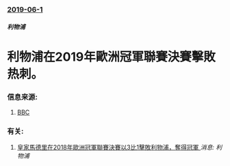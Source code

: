 ### [2019-06-1](/news/2019/06/1/index.md)

##### 利物浦
# 利物浦在2019年歐洲冠軍聯賽決賽擊敗热刺。 




### 信息来源:

1. [BBC](https://www.bbc.com/sport/football/48368443)

### 有关:

1. [皇家馬德里在2018年歐洲冠軍聯賽決賽以3比1擊敗利物浦，奪得冠軍 ](/news/2018/05/26/皇家馬德里在2018年歐洲冠軍聯賽決賽以3比1擊敗利物浦-奪得冠軍.md) _消息: 利物浦_
